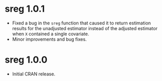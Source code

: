 # sreg 1.0.1
* Fixed a bug in the `sreg` function that caused it to return estimation results for the unadjusted estimator instead of the adjusted estimator when `X` contained a single covariate.  
* Minor improvements and bug fixes.
# sreg 1.0.0
* Initial CRAN release. 
